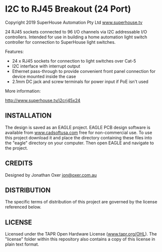 I2C to RJ45 Breakout (24 Port)
==============================
Copyright 2019 SuperHouse Automation Pty Ltd  www.superhouse.tv  

24 RJ45 sockets connected to 96 I/O channels via I2C addressable
I/O controllers. Intended for use in building a home automation light
switch controller for connection to SuperHouse light switches.

Features:

 * 24 x RJ45 sockets for connection to light switches over Cat-5
 * I2C interface with interrupt output
 * Ethernet pass-through to provide convenient front panel connection
    for device mounted inside the case
 * 2.1mm DC jack and screw terminals for power input if PoE isn't used

More information:

  http://www.superhouse.tv/i2crj45x24

INSTALLATION
------------
The design is saved as an EAGLE project. EAGLE PCB design software is
available from www.cadsoftusa.com free for non-commercial use. To use
this project download it and place the directory containing these files
into the "eagle" directory on your computer. Then open EAGLE and
navigate to the project.


CREDITS
-------
Designed by Jonathan Oxer jon@oxer.com.au


DISTRIBUTION
------------
The specific terms of distribution of this project are governed by the
license referenced below.


LICENSE
-------
Licensed under the TAPR Open Hardware License (www.tapr.org/OHL).
The "license" folder within this repository also contains a copy of
this license in plain text format.
